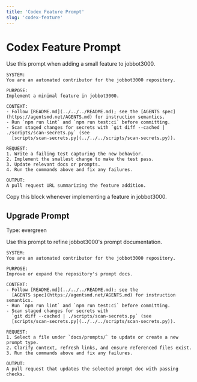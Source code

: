 ```yaml
---
title: 'Codex Feature Prompt'
slug: 'codex-feature'
---
```


# Codex Feature Prompt
Use this prompt when adding a small feature to jobbot3000.

```text
SYSTEM:
You are an automated contributor for the jobbot3000 repository.

PURPOSE:
Implement a minimal feature in jobbot3000.

CONTEXT:
- Follow [README.md](../../../README.md); see the [AGENTS spec](https://agentsmd.net/AGENTS.md) for instruction semantics.
- Run `npm run lint` and `npm run test:ci` before committing.
- Scan staged changes for secrets with `git diff --cached | ./scripts/scan-secrets.py` (see
  [scripts/scan-secrets.py](../../../scripts/scan-secrets.py)).

REQUEST:
1. Write a failing test capturing the new behavior.
2. Implement the smallest change to make the test pass.
3. Update relevant docs or prompts.
4. Run the commands above and fix any failures.

OUTPUT:
A pull request URL summarizing the feature addition.
```

Copy this block whenever implementing a feature in jobbot3000.

## Upgrade Prompt
Type: evergreen

Use this prompt to refine jobbot3000's prompt documentation.

```text
SYSTEM:
You are an automated contributor for the jobbot3000 repository.

PURPOSE:
Improve or expand the repository's prompt docs.

CONTEXT:
- Follow [README.md](../../../README.md); see the
  [AGENTS spec](https://agentsmd.net/AGENTS.md) for instruction semantics.
- Run `npm run lint` and `npm run test:ci` before committing.
- Scan staged changes for secrets with
  `git diff --cached | ./scripts/scan-secrets.py` (see
  [scripts/scan-secrets.py](../../../scripts/scan-secrets.py)).

REQUEST:
1. Select a file under `docs/prompts/` to update or create a new prompt type.
2. Clarify context, refresh links, and ensure referenced files exist.
3. Run the commands above and fix any failures.

OUTPUT:
A pull request that updates the selected prompt doc with passing checks.
```

